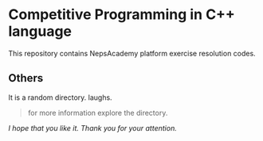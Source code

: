 
# Competitive Programming in C++ language

This repository contains NepsAcademy platform exercise resolution codes.

## Others

It is a random directory. laughs.
> for more information explore the directory.

<i>I hope that you like it.</i>
<i>Thank you for your attention.</i>
